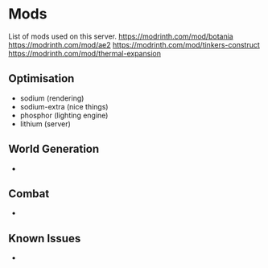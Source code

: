 # Mods

List of mods used on this server.
https://modrinth.com/mod/botania
https://modrinth.com/mod/ae2
https://modrinth.com/mod/tinkers-construct
https://modrinth.com/mod/thermal-expansion

## Optimisation
- sodium (rendering)
- sodium-extra (nice things)
- phosphor (lighting engine)
- lithium (server)

## World Generation
-

## Combat
-

## Known Issues
-
